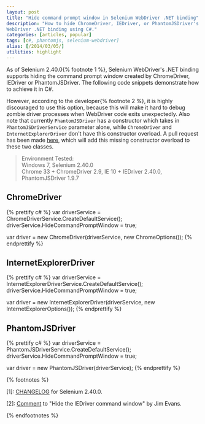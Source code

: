 ```yaml
---
layout: post
title: "Hide command prompt window in Selenium WebDriver .NET binding"
description: "How to hide ChromeDriver, IEDriver, or PhantomJSDriver's command prompt window in Selenium
WebDriver .NET binding using C#."
categories: [articles, popular]
tags: [c#, phantomjs, selenium-webdriver]
alias: [/2014/03/05/]
utilities: highlight
---
```

As of Selenium 2.40.0{% footnote 1 %},
Selenium WebDriver's .NET binding supports hiding the command prompt window created by ChromeDriver, IEDriver or PhantomJSDriver.
The following code snippets demonstrate how to achieve it in C#.

However, according to the developer{% footnote 2 %}, it is highly discouraged to use this option,
because this will make it hard to debug zombie driver processes when WebDriver code exits unexpectedly.
Also note that currently `PhantomJSDriver` has a constructor which takes in `PhantomJSDriverService` parameter alone,
while `ChromeDriver` and `InternetExplorerDriver` don't have this constructor overload.
A pull request has been made [here](https://github.com/SeleniumHQ/selenium/pull/180),
which will add this missing constructor overload to these two classes.

> Environment Tested:<br/>
> Windows 7, Selenium 2.40.0<br/>
> Chrome 33 + ChromeDriver 2.9, IE 10 + IEDriver 2.40.0, PhantomJSDriver 1.9.7

## <a id="chromedriver"></a>ChromeDriver
{% prettify c# %}
var driverService = ChromeDriverService.CreateDefaultService();
driverService.HideCommandPromptWindow = true;

var driver = new ChromeDriver(driverService, new ChromeOptions());
{% endprettify %}

## <a id="iedriver"></a>InternetExplorerDriver
{% prettify c# %}
var driverService = InternetExplorerDriverService.CreateDefaultService();
driverService.HideCommandPromptWindow = true;

var driver = new InternetExplorerDriver(driverService, new InternetExplorerOptions());
{% endprettify %}

## <a id="phantomjsdriver"></a>PhantomJSDriver
{% prettify c# %}
var driverService = PhantomJSDriverService.CreateDefaultService();
driverService.HideCommandPromptWindow = true;

var driver = new PhantomJSDriver(driverService);
{% endprettify %}

{% footnotes %}
<p id="footnote-1">
	[1]: <a href="https://code.google.com/p/selenium/source/browse/dotnet/CHANGELOG?name=selenium-2.40.0#56">CHANGELOG</a> for Selenium 2.40.0.
</p>
<p id="footnote-2">
	[2]: <a href="https://groups.google.com/d/msg/selenium-users/3CwDvwiBmlM/X3BcnJzrGToJ">Comment</a> to "Hide the IEDriver command window" by Jim Evans.
</p>
{% endfootnotes %}
